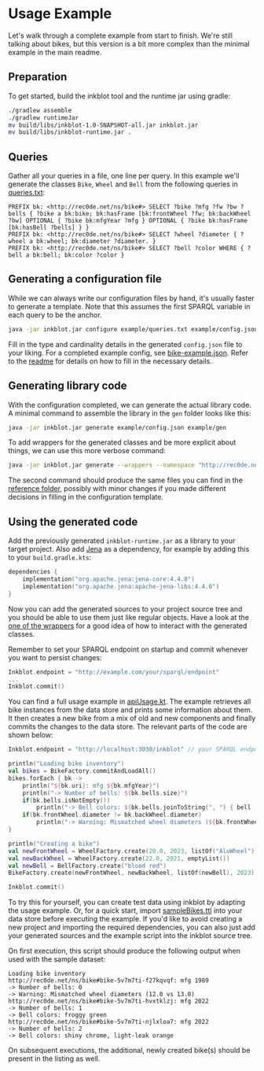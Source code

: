 # Usage Example

Let's walk through a complete example from start to finish. We're still talking about bikes, but this version is a bit more complex than the minimal example in the main readme.

## Preparation

To get started, build the inkblot tool and the runtime jar using gradle:

```bash
./gradlew assemble
./gradlew runtimeJar
mv build/libs/inkblot-1.0-SNAPSHOT-all.jar inkblot.jar
mv build/libs/inkblot-runtime.jar .
```

## Queries

Gather all your queries in a file, one line per query. In this example we'll generate the classes `Bike`, `Wheel` and `Bell` from the following queries in [queries.txt](queries.txt):

```sparql
PREFIX bk: <http://rec0de.net/ns/bike#> SELECT ?bike ?mfg ?fw ?bw ?bells { ?bike a bk:bike; bk:hasFrame [bk:frontWheel ?fw; bk:backWheel ?bw] OPTIONAL { ?bike bk:mfgYear ?mfg } OPTIONAL { ?bike bk:hasFrame [bk:hasBell ?bells] } }
PREFIX bk: <http://rec0de.net/ns/bike#> SELECT ?wheel ?diameter { ?wheel a bk:wheel; bk:diameter ?diameter. }
PREFIX bk: <http://rec0de.net/ns/bike#> SELECT ?bell ?color WHERE { ?bell a bk:bell; bk:color ?color }
```

## Generating a configuration file

While we can always write our configuration files by hand, it's usually faster to generate a template. Note that this assumes the first SPARQL variable in each query to be the anchor.

```bash
java -jar inkblot.jar configure example/queries.txt example/config.json
```

Fill in the type and cardinality details in the generated `config.json` file to your liking. For a completed example config, see [bike-example.json](bike-example.json). Refer to the [readme](../README.md#usage) for details on how to fill in the necessary details.

## Generating library code

With the configuration completed, we can generate the actual library code. A minimal command to assemble the library in the `gen` folder looks like this:

```bash
java -jar inkblot.jar generate example/config.json example/gen
```

To add wrappers for the generated classes and be more explicit about things, we can use this more verbose command:

```bash
java -jar inkblot.jar generate --wrappers --namespace "http://rec0de.net/ns/bike#" --package "gen" example/config.json example/gen
```

The second command should produce the same files you can find in the [reference folder](ref), possibly with minor changes if you made different decisions in filling in the configuration template.

## Using the generated code

Add the previously generated `inkblot-runtime.jar` as a library to your target project. Also add [Jena](https://jena.apache.org/) as a dependency, for example by adding this to your `build.gradle.kts`:

```kts
dependencies {
    implementation("org.apache.jena:jena-core:4.4.0")
    implementation("org.apache.jena:apache-jena-libs:4.4.0")
}
```

Now you can add the generated sources to your project source tree and you should be able to use them just like regular objects. Have a look at the [one of the wrappers](ref/WrappedBike.kt) for a good idea of how to interact with the generated classes.

Remember to set your SPARQL endpoint on startup and commit whenever you want to persist changes:

```kotlin
Inkblot.endpoint = "http://example.com/your/sparql/endpoint"
...
Inkblot.commit()
```

You can find a full usage example in [apiUsage.kt](apiUsage.kt). The example retrieves all bike instances from the data store and prints some information about them. It then creates a new bike from a mix of old and new components and finally commits the changes to the data store. The relevant parts of the code are shown below:

```kotlin
Inkblot.endpoint = "http://localhost:3030/inkblot" // your SPARQL endpoint here

println("Loading bike inventory")
val bikes = BikeFactory.commitAndLoadAll()
bikes.forEach { bk ->
    println("${bk.uri}: mfg ${bk.mfgYear}")
    println("-> Number of bells: ${bk.bells.size}")
    if(bk.bells.isNotEmpty())
        println("-> Bell colors: ${bk.bells.joinToString(", ") { bell -> bell.color }}")
    if(bk.frontWheel.diameter != bk.backWheel.diameter)
        println("-> Warning: Mismatched wheel diameters (${bk.frontWheel.diameter} vs ${bk.backWheel.diameter})")
}

println("Creating a bike")
val newFrontWheel = WheelFactory.create(20.0, 2023, listOf("AluWheel"))
val newBackWheel = WheelFactory.create(22.0, 2021, emptyList())
val newBell = BellFactory.create("blood red")
BikeFactory.create(newFrontWheel, newBackWheel, listOf(newBell), 2023)

Inkblot.commit()
```

To try this for yourself, you can create test data using inkblot by adapting the usage example. Or, for a quick start, import [sampleBikes.ttl](sampleBikes.ttl) into your data store before executing the example. If you'd like to avoid creating a new project and importing the required dependencies, you can also just add your generated sources and the example script into the inkblot source tree.

On first execution, this script should produce the following output when used with the sample dataset:

```
Loading bike inventory
http://rec0de.net/ns/bike#bike-5v7m7ti-f27kqvqf: mfg 1989
-> Number of bells: 0
-> Warning: Mismatched wheel diameters (12.0 vs 13.0)
http://rec0de.net/ns/bike#bike-5v7m7ti-hvxtklzj: mfg 2022
-> Number of bells: 1
-> Bell colors: froggy green
http://rec0de.net/ns/bike#bike-5v7m7ti-njlxloa7: mfg 2022
-> Number of bells: 2
-> Bell colors: shiny chrome, light-leak orange
```

On subsequent executions, the additional, newly created bike(s) should be present in the listing as well.